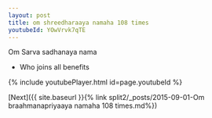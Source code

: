 ```yaml
---
layout: post
title: om shreedharaaya namaha 108 times
youtubeId: YOwVrvk7qTE
---
```

 
 
Om Sarva sadhanaya nama 
 
 -  Who joins all benefits 
 
  
 
  
 
 
 
 
 
 


{% include youtubePlayer.html id=page.youtubeId %}
 
[Next]({{ site.baseurl }}{% link  split2/_posts/2015-09-01-Om braahmanapriyaaya namaha 108 times.md%})
 
